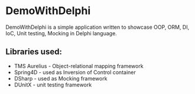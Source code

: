 # DemoWithDelphi

DemoWithDelphi is a simple application written to showcase OOP, ORM, DI, IoC, Unit testing, Mocking in Delphi language.

## Libraries used:
* TMS Aurelius - Object-relational mapping framework
* Spring4D - used as Inversion of Control container
* DSharp - used as Mocking framework
* DUnitX - unit testing framework